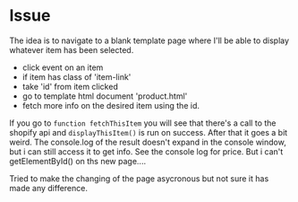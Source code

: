 # Issue

The idea is to navigate to a blank template page where I'll be able to display whatever item has been selected.
* click event on an item
* if item has class of 'item-link' 
* take 'id' from item clicked
* go to template html document 'product.html'
* fetch more info on the desired item using the id.

If you go to `function fetchThisItem` you will see that there's a call to the shopify api and `displayThisItem()` is run on success.  After that it goes a bit weird.  The console.log of the result doesn't expand in the console window, but i can still access it to get info.  See the console log for price.  But i can't getElementById() on ths new page....

Tried to make the changing of the page asycronous but not sure it has made any difference. 